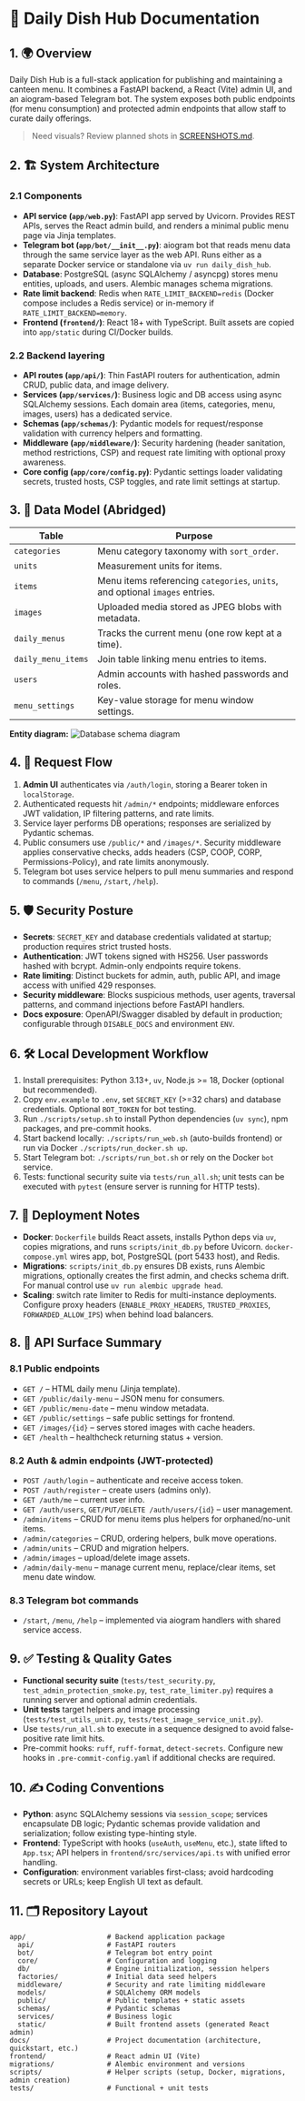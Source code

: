 # 📘 Daily Dish Hub Documentation

## 1. 🌍 Overview

Daily Dish Hub is a full-stack application for publishing and maintaining a canteen menu. It combines a FastAPI backend, a React (Vite) admin UI, and an aiogram-based Telegram bot. The system exposes both public endpoints (for menu consumption) and protected admin endpoints that allow staff to curate daily offerings.

> Need visuals? Review planned shots in [SCREENSHOTS.md](SCREENSHOTS.md).

## 2. 🏗️ System Architecture

### 2.1 Components

- **API service (`app/web.py`)**: FastAPI app served by Uvicorn. Provides REST APIs, serves the React admin build, and renders a minimal public menu page via Jinja templates.
- **Telegram bot (`app/bot/__init__.py`)**: aiogram bot that reads menu data through the same service layer as the
  web API. Runs either as a separate Docker service or standalone via `uv run daily_dish_hub`.
- **Database**: PostgreSQL (async SQLAlchemy / asyncpg) stores menu entities, uploads, and users. Alembic manages schema migrations.
- **Rate limit backend**: Redis when `RATE_LIMIT_BACKEND=redis` (Docker compose includes a Redis service) or in-memory if `RATE_LIMIT_BACKEND=memory`.
- **Frontend (`frontend/`)**: React 18+ with TypeScript. Built assets are copied into `app/static` during CI/Docker builds.

### 2.2 Backend layering

- **API routes (`app/api/`)**: Thin FastAPI routers for authentication, admin CRUD, public data, and image delivery.
- **Services (`app/services/`)**: Business logic and DB access using async SQLAlchemy sessions. Each domain area (items, categories, menu, images, users) has a dedicated service.
- **Schemas (`app/schemas/`)**: Pydantic models for request/response validation with currency helpers and formatting.
- **Middleware (`app/middleware/`)**: Security hardening (header sanitation, method restrictions, CSP) and request rate limiting with optional proxy awareness.
- **Core config (`app/core/config.py`)**: Pydantic settings loader validating secrets, trusted hosts, CSP toggles, and rate limit settings at startup.

## 3. 🧱 Data Model (Abridged)

| Table              | Purpose                                                                      |
|--------------------|------------------------------------------------------------------------------|
| `categories`       | Menu category taxonomy with `sort_order`.                                    |
| `units`            | Measurement units for items.                                                 |
| `items`            | Menu items referencing `categories`, `units`, and optional `images` entries. |
| `images`           | Uploaded media stored as JPEG blobs with metadata.                           |
| `daily_menus`      | Tracks the current menu (one row kept at a time).                            |
| `daily_menu_items` | Join table linking menu entries to items.                                    |
| `users`            | Admin accounts with hashed passwords and roles.                              |
| `menu_settings`    | Key-value storage for menu window settings.                                  |

**Entity diagram:**
![Database schema diagram](pics/db_schema.png)

## 4. 🔄 Request Flow

1. **Admin UI** authenticates via `/auth/login`, storing a Bearer token in `localStorage`.
2. Authenticated requests hit `/admin/*` endpoints; middleware enforces JWT validation, IP filtering patterns, and rate limits.
3. Service layer performs DB operations; responses are serialized by Pydantic schemas.
4. Public consumers use `/public/*` and `/images/*`. Security middleware applies conservative checks, adds headers (CSP, COOP, CORP, Permissions-Policy), and rate limits anonymously.
5. Telegram bot uses service helpers to pull menu summaries and respond to commands (`/menu`, `/start`, `/help`).

## 5. 🛡️ Security Posture

- **Secrets**: `SECRET_KEY` and database credentials validated at startup; production requires strict trusted hosts.
- **Authentication**: JWT tokens signed with HS256. User passwords hashed with bcrypt. Admin-only endpoints require tokens.
- **Rate limiting**: Distinct buckets for admin, auth, public API, and image access with unified 429 responses.
- **Security middleware**: Blocks suspicious methods, user agents, traversal patterns, and command injections before FastAPI handlers.
- **Docs exposure**: OpenAPI/Swagger disabled by default in production; configurable through `DISABLE_DOCS` and environment `ENV`.

## 6. 🛠️ Local Development Workflow

1. Install prerequisites: Python 3.13+, `uv`, Node.js >= 18, Docker (optional but recommended).
2. Copy `env.example` to `.env`, set `SECRET_KEY` (>=32 chars) and database credentials. Optional `BOT_TOKEN` for bot testing.
3. Run `./scripts/setup.sh` to install Python dependencies (`uv sync`), npm packages, and pre-commit hooks.
4. Start backend locally: `./scripts/run_web.sh` (auto-builds frontend) or run via Docker `./scripts/run_docker.sh up`.
5. Start Telegram bot: `./scripts/run_bot.sh` or rely on the Docker `bot` service.
6. Tests: functional security suite via `tests/run_all.sh`; unit tests can be executed with `pytest` (ensure server is running for HTTP tests).

## 7. 🚢 Deployment Notes

- **Docker**: `Dockerfile` builds React assets, installs Python deps via `uv`, copies migrations, and runs `scripts/init_db.py` before Uvicorn. `docker-compose.yml` wires app, bot, PostgreSQL (port 5433 host), and Redis.
- **Migrations**: `scripts/init_db.py` ensures DB exists, runs Alembic migrations, optionally creates the first admin, and checks schema drift. For manual control use `uv run alembic upgrade head`.
- **Scaling**: switch rate limiter to Redis for multi-instance deployments. Configure proxy headers (`ENABLE_PROXY_HEADERS`, `TRUSTED_PROXIES`, `FORWARDED_ALLOW_IPS`) when behind load balancers.

## 8. 📡 API Surface Summary

### 8.1 Public endpoints

- `GET /` – HTML daily menu (Jinja template).
- `GET /public/daily-menu` – JSON menu for consumers.
- `GET /public/menu-date` – menu window metadata.
- `GET /public/settings` – safe public settings for frontend.
- `GET /images/{id}` – serves stored images with cache headers.
- `GET /health` – healthcheck returning status + version.

### 8.2 Auth & admin endpoints (JWT-protected)

- `POST /auth/login` – authenticate and receive access token.
- `POST /auth/register` – create users (admins only).
- `GET /auth/me` – current user info.
- `GET /auth/users`, `GET/PUT/DELETE /auth/users/{id}` – user management.
- `/admin/items` – CRUD for menu items plus helpers for orphaned/no-unit items.
- `/admin/categories` – CRUD, ordering helpers, bulk move operations.
- `/admin/units` – CRUD and migration helpers.
- `/admin/images` – upload/delete image assets.
- `/admin/daily-menu` – manage current menu, replace/clear items, set menu date window.

### 8.3 Telegram bot commands

- `/start`, `/menu`, `/help` – implemented via aiogram handlers with shared service access.

## 9. ✅ Testing & Quality Gates

- **Functional security suite** (`tests/test_security.py`, `test_admin_protection_smoke.py`, `test_rate_limiter.py`) requires a running server and optional admin credentials.
- **Unit tests** target helpers and image processing (`tests/test_utils_unit.py`, `tests/test_image_service_unit.py`).
- Use `tests/run_all.sh` to execute in a sequence designed to avoid false-positive rate limit hits.
- Pre-commit hooks: `ruff`, `ruff-format`, `detect-secrets`. Configure new hooks in `.pre-commit-config.yaml` if additional checks are required.

## 10. ✍️ Coding Conventions

- **Python**: async SQLAlchemy sessions via `session_scope`; services encapsulate DB logic; Pydantic schemas provide validation and serialization; follow existing type-hinting style.
- **Frontend**: TypeScript with hooks (`useAuth`, `useMenu`, etc.), state lifted to `App.tsx`; API helpers in `frontend/src/services/api.ts` with unified error handling.
- **Configuration**: environment variables first-class; avoid hardcoding secrets or URLs; keep English UI text as default.

## 11. 🗂️ Repository Layout

``` text
app/                    # Backend application package
  api/                  # FastAPI routers
  bot/                  # Telegram bot entry point
  core/                 # Configuration and logging
  db/                   # Engine initialization, session helpers
  factories/            # Initial data seed helpers
  middleware/           # Security and rate limiting middleware
  models/               # SQLAlchemy ORM models
  public/               # Public templates + static assets
  schemas/              # Pydantic schemas
  services/             # Business logic
  static/               # Built frontend assets (generated React admin)
docs/                   # Project documentation (architecture, quickstart, etc.)
frontend/               # React admin UI (Vite)
migrations/             # Alembic environment and versions
scripts/                # Helper scripts (setup, Docker, migrations, admin creation)
tests/                  # Functional + unit tests
```
